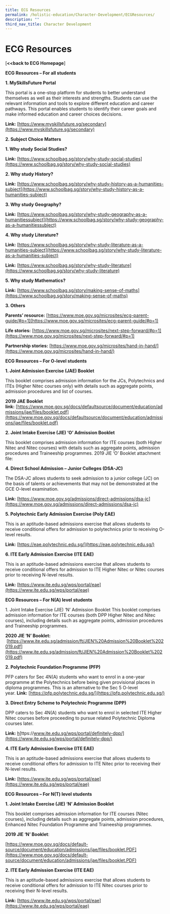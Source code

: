 ```yaml
---
title: ECG Resources
permalink: /holistic-education/Character-Development/ECGResources/
description: ""
third_nav_title: Character Development
---
```

ECG Resources
=============

[**<<back to ECG Homepage**]

**ECG Resources – For all students**

**1\. MySkillsFuture Portal**

This portal is a one-stop platform for students to better understand themselves as well as their interests and strengths. Students can use the relevant information and tools to explore different education and career pathways. This portal enables students to identify their career goals and make informed education and career choices decisions.

**Link:** [https://www.myskillsfuture.sg/secondary](https://www.myskillsfuture.sg/secondary)

**2\. Subject Choice Matters**

**1\. Why study Social Studies?**

**Link:** [https://www.schoolbag.sg/story/why-study-social-studies](https://www.schoolbag.sg/story/why-study-social-studies)

**2\. Why study History?**

**Link:** [https://www.schoolbag.sg/story/why-study-history-as-a-humanities-subject](https://www.schoolbag.sg/story/why-study-history-as-a-humanities-subject)

**3\. Why study Geography?**

**Link:** [https://www.schoolbag.sg/story/why-study-geography-as-a-humanitiessubject](https://www.schoolbag.sg/story/why-study-geography-as-a-humanitiessubject)

**4\. Why study Literature?**

**Link:** [https://www.schoolbag.sg/story/why-study-literature-as-a-humanities-subject](https://www.schoolbag.sg/story/why-study-literature-as-a-humanities-subject)

**Link:** [https://www.schoolbag.sg/story/why-study-literature](https://www.schoolbag.sg/story/why-study-literature)

**5\. Why study Mathematics?**

**Link:** [https://www.schoolbag.sg/story/making-sense-of-maths](https://www.schoolbag.sg/story/making-sense-of-maths)

**3\. Others**

**Parents’ resource:** [https://www.moe.gov.sg/microsites/ecg-parent-guide/#p=1](https://www.moe.gov.sg/microsites/ecg-parent-guide/#p=1)

**Life stories:** [https://www.moe.gov.sg/microsites/next-step-forward/#p=1](https://www.moe.gov.sg/microsites/next-step-forward/#p=1)

**Partnership stories:** [https://www.moe.gov.sg/microsites/hand-in-hand/](https://www.moe.gov.sg/microsites/hand-in-hand/)

**ECG Resources – For O-level students**

**1\. Joint Admission Exercise (JAE) Booklet**

This booklet comprises admission information for the JCs, Polytechnics and ITEs (Higher Nitec courses only) with details such as aggregate points, admission procedures and list of courses.

**2019 JAE Booklet link:** [https://www.moe.gov.sg/docs/defaultsource/document/education/admissions/jae/files/booklet.pdf](https://www.moe.gov.sg/docs/defaultsource/document/education/admissions/jae/files/booklet.pdf)

**2\. Joint Intake Exercise (JIE) ‘O’ Admission Booklet**

This booklet comprises admission information for ITE courses (both Higher Nitec and Nitec courses) with details such as aggregate points, admission procedures and Traineeship programmes. 2019 JIE ‘O’ Booklet attachment file:

**4\. Direct School Admission – Junior Colleges (DSA-JC)**

The DSA-JC allows students to seek admission to a junior college (JC) on the basis of talents or achievements that may not be demonstrated at the GCE O-level examination.

**Link:** [https://www.moe.gov.sg/admissions/direct-admissions/dsa-jc](https://www.moe.gov.sg/admissions/direct-admissions/dsa-jc)

**5\. Polytechnic Early Admission Exercise (Poly EAE)**

This is an aptitude-based admissions exercise that allows students to receive conditional offers for admission to polytechnics prior to receiving O-level results.

**Link:** [https://eae.polytechnic.edu.sg/](https://eae.polytechnic.edu.sg/)

**6\. ITE Early Admission Exercise (ITE EAE)**

This is an aptitude-based admissions exercise that allows students to receive conditional offers for admission to ITE Higher Nitec or Nitec courses prior to receiving N-level results.

**Link:** [https://www.ite.edu.sg/wps/portal/eae](https://www.ite.edu.sg/wps/portal/eae)

**ECG Resources – For N(A) level students**

1\. Joint Intake Exercise (JIE) ‘N’ Admission Booklet This booklet comprises admission information for ITE courses (both DPP Higher Nitec and Nitec courses), including details such as aggregate points, admission procedures and Traineeship programmes.

**2020 JIE ‘N’ Booklet:**  [https://www.ite.edu.sg/admission/ft/JIEN%20Admission%20Booklet%202019.pdf](https://www.ite.edu.sg/admission/ft/JIEN%20Admission%20Booklet%202019.pdf)

**2\. Polytechnic Foundation Programme (PFP)**

PFP caters for Sec 4N(A) students who want to enrol in a one-year programme at the Polytechnics before being given provisional places in diploma programmes. This is an alternative to the Sec 5 O-level year. **Link:** [https://pfp.polytechnic.edu.sg/](https://pfp.polytechnic.edu.sg/)

**3\. Direct Entry Scheme to Polytechnic Programme (DPP)**

DPP caters to Sec 4N(A) students who want to enrol in selected ITE Higher Nitec courses before proceeding to pursue related Polytechnic Diploma courses later.

**Link:** [h](https://www.ite.edu.sg/wps/portal/definitely-dpp/)[ttps://www.ite.edu.sg/wps/portal/definitely-dpp/](https://www.ite.edu.sg/wps/portal/definitely-dpp/)

**4\. ITE Early Admission Exercise (ITE EAE)**

This is an aptitude-based admissions exercise that allows students to receive conditional offers for admission to ITE Nitec prior to receiving their N-level results.

**Link:** [https://www.ite.edu.sg/wps/portal/eae](https://www.ite.edu.sg/wps/portal/eae)

**ECG Resources – For N(T) level students**

**1\. Joint Intake Exercise (JIE) ‘N’ Admission Booklet**

This booklet comprises admission information for ITE courses (Nitec courses), including details such as aggregate points, admission procedures, Enhanced Nitec Foundation Programme and Traineeship programmes.

**2019 JIE ‘N’ Booklet**: 

[https://www.moe.gov.sg/docs/default-source/document/education/admissions/jae/files/booklet.PDF](https://www.moe.gov.sg/docs/default-source/document/education/admissions/jae/files/booklet.PDF)

**2\. ITE Early Admission Exercise (ITE EAE)**

This is an aptitude-based admissions exercise that allows students to receive conditional offers for admission to ITE Nitec courses prior to receiving their N-level results.

**Link:** [https://www.ite.edu.sg/wps/portal/eae](https://www.ite.edu.sg/wps/portal/eae)